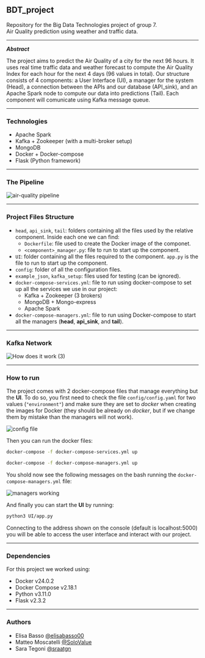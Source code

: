 ## BDT_project

Repository for the Big Data Technologies project of group 7.<br>
Air Quality prediction using weather and traffic data.

---

***Abstract***

The project aims to predict the Air Quality of a city for the next 96 hours. It uses real time traffic data and weather forecast to compute the Air Quality Index for each hour for the next 4 days (96 values in total). Our structure consists of 4 components: a User Interface (UI), a manager for the system (Head), a connection between the APIs and our database (API_sink), and an Apache Spark node to compute our data into predictions (Tail). Each component will comunicate using Kafka message queue.

---

### Technologies

+ Apache Spark
+ Kafka + Zookeeper (with a multi-broker setup)
+ MongoDB
+ Docker + Docker-compose
+ Flask (Python framework)

---

### The Pipeline

![air-quality pipeline](https://github.com/SoloValue/BDT_project/assets/119301751/fe18eb64-0801-437d-9274-765754dc8f55)

---

### Project Files Structure

+ `head`, `api_sink`, `tail`: folders containing all the files used by the relative component. Inside each one we can find:
  + `Dockerfile`: file used to create the Docker image of the componet.
  + `<component>_manager.py`: file to run to start up the component.
+ `UI`: folder containing all the files required to the component. `app.py` is the file to run to start up the component.
+ `config`: folder of all the configuration files.
+ `example_json`, `kafka_setup`: files used for testing (can be ignored).
+ `docker-compose-services.yml`: file to run using docker-compose to set up all the services we use in our project:
  + Kafka + Zookeeper (3 brokers)
  + MongoDB + Mongo-express
  + Apache Spark
+ `docker-compose-managers.yml`: file to run using Docker-compose to start all the managers (__head__, __api_sink__, and __tail__).

---

### Kafka Network

![How does it work (3)](https://github.com/SoloValue/BDT_project/assets/119301751/6b31c4d9-d13d-4d33-aae0-6cab4e33041a)

---

### How to run

The project comes with 2 docker-compose files that manage everything but the __UI__. To do so, you first need to check the file `config/config.yaml` for two values (`"environment"`) and make sure they are set to _docker_ when creating the images for Docker (they should be already on _docker_, but if we change them by mistake than the managers will not work).

![config file](https://github.com/SoloValue/BDT_project/assets/119301751/bfd93a71-8ed2-4679-9888-64d27f0dfa09)

Then you can run the docker files:
```bash
docker-compose -f docker-compose-services.yml up
```

```bash
docker-compose -f docker-compose-managers.yml up
```

You shold now see the following messages on the bash running the `docker-compose-managers.yml` file:

![managers working](https://github.com/SoloValue/BDT_project/assets/119301751/09c96a18-a22b-4a51-bdf2-de5c95aeecb8)


And finally you can start the __UI__ by running:
```bash
python3 UI/app.py
```

Connecting to the address shown on the console (default is localhost:5000) you will be able to access the user interface and interact with our project.

---

### Dependencies

For this project we worked using:
+ Docker v24.0.2
+ Docker Compose v2.18.1
+ Python v3.11.0
+ Flask v2.3.2

---

### Authors

- Elisa Basso [@elisabasso00](https://github.com/elisabasso00)
- Matteo Moscatelli [@SoloValue](https://github.com/SoloValue)
- Sara Tegoni [@sraatgn](https://github.com/sraatgn)
